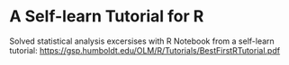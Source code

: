 # A Self-learn Tutorial for R

Solved statistical analysis excersises with R Notebook from a self-learn tutorial:
https://gsp.humboldt.edu/OLM/R/Tutorials/BestFirstRTutorial.pdf
